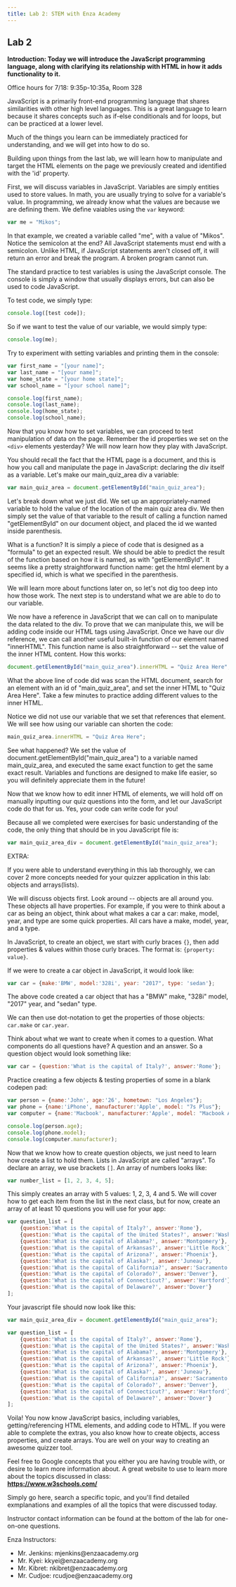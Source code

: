 ```yaml
---
title: Lab 2: STEM with Enza Academy
---
```

## Lab 2

**Introduction:
Today we will introduce the JavaScript programming language, along with clarifying its relationship with HTML in how it adds functionality to it.**

Office hours for 7/18:
9:35p-10:35a, Room 328

JavaScript is a primarily front-end programming language that shares similarities with other high level languages. This is a great language to learn because it shares concepts such as if-else conditionals and for loops, but can be practiced at a lower level.

Much of the things you learn can be immediately practiced for understanding, and we will get into how to do so.

Building upon things from the last lab, we will learn how to manipulate and target the HTML elements on the page we previously created and identified with the 'id' property.

First, we will discuss variables in JavaScript. Variables are simply entities used to store values. In math, you are usually trying to solve for a variable's value. In programming, we already know what the values are because we are defining them. We define vaiables using the `var` keyword:
```javascript
var me = "Mikos";
```

In that example, we created a variable called "me", with a value of "Mikos". Notice the semicolon at the end? All JavaScript statements must end with a semicolon. Unlike HTML, if JavaScript statements aren't closed off, it will return an error and break the program. A broken program cannot run.

The standard practice to test variables is using the JavaScript console. The console is simply a window that usually displays errors, but can also be used to code JavaScript.

To test code, we simply type: 
```javascript
console.log([test code]);
```

So if we want to test the value of our variable, we would simply type:
```javascript
console.log(me);
```

Try to experiment with setting variables and printing them in the console:
```javascript
var first_name = "[your name]";
var last_name = "[your name]";
var home_state = "[your home state]";
var school_name = "[your school name]";

console.log(first_name);
console.log(last_name);
console.log(home_state);
console.log(school_name);
```

Now that you know how to set variables, we can proceed to test manipulation of data on the page. Remember the id properties we set on the `<div>` elements yesterday? We will now learn how they play with JavaScript.

You should recall the fact that the HTML page is a document, and this is how you call and manipulate the page in JavaScript: declaring the div itself as a variable. Let's make our main_quiz_area div a variable:

```javascript
var main_quiz_area = document.getElementById("main_quiz_area");
```

Let's break down what we just did. We set up an appropriately-named variable to hold the value of the location of the main quiz area div. We then simply set the value of that variable to the result of calling a function named "getElementById" on our document object, and placed the id we wanted inside parenthesis.

What is a function? It is simply a piece of code that is designed as a "formula" to get an expected result. We should be able to predict the result of the function based on how it is named, as with "getElementById". It seems like a pretty straightforward function name: get the html element by a specified id, which is what we specified in the parenthesis.

We will learn more about functions later on, so let's not dig too deep into how those work. The next step is to understand what we are able to do to our variable.

We now have a reference in JavaScript that we can call on to manipulate the data related to the div. To prove that we can manipulate this, we will be adding code inside our HTML tags using JavaScript. Once we have our div reference, we can call another useful built-in function of our element named "innerHTML". This function name is also straightforward -- set the value of the inner HTML content. How this works:

```javascript
document.getElementById("main_quiz_area").innerHTML = "Quiz Area Here";
```

What the above line of code did was scan the HTML document, search for an element with an id of "main_quiz_area", and set the inner HTML to "Quiz Area Here". Take a few minutes to practice adding different values to the inner HTML.

Notice we did not use our variable that we set that references that element. We will see how using our variable can shorten the code:

```javascript
main_quiz_area.innerHTML = "Quiz Area Here";
```
See what happened? We set the value of document.getElementById("main_quiz_area") to a variable named main_quiz_area, and executed the same exact function to get the same exact result. Variables and functions are designed to make life easier, so you will definitely appreciate them in the future!

Now that we know how to edit inner HTML of elements, we will hold off on manually inputting our quiz questions into the form, and let our JavaScript code do that for us. Yes, your code can write code for you!

Because all we completed were exercises for basic understanding of the code, the only thing that should be in you JavaScript file is:
```javascript
var main_quiz_area_div = document.getElementById("main_quiz_area");
```


EXTRA:

If you were able to understand everything in this lab thoroughly, we can cover 2 more concepts needed for your quizzer application in this lab: objects and arrays(lists).

We will discuss objects first. Look around -- objects are all around you. These objects all have properties. For example, if you were to think about a car as being an object, think about what makes a car a car: make, model, year, and type are some quick properties. All cars have a make, model, year, and a type. 

In JavaScript, to create an object, we start with curly braces `{}`, then add properties & values within those curly braces. The format is: `{property: value}`. 

If we were to create a car object in JavaScript, it would look like:
```javascript
var car = {make:'BMW', model:'328i', year: "2017", type: 'sedan'};
```
The above code created a car object that has a "BMW" make, "328i" model, "2017" year, and "sedan" type.

We can then use dot-notation to get the properties of those objects: `car.make` or `car.year`.

Think about what we want to create when it comes to a question. What components do all questions have? A question and an answer. So a question object would look something like:
```javascript
var car = {question:'What is the capital of Italy?', answer:'Rome'};
```

Practice creating a few objects & testing properties of some in a blank codepen pad:
```javascript
var person = {name:'John', age:'26', hometown: "Los Angeles"};
var phone = {name:'iPhone', manufacturer:'Apple', model: "7s Plus"};
var computer = {name:'Macbook', manufacturer:'Apple', model: "Macbook Air"};

console.log(person.age);
console.log(phone.model);
console.log(computer.manufacturer);

```

Now that we know how to create question objects, we just need to learn how create a list to hold them.
Lists in JavaScript are called "arrays". To declare an array, we use brackets `[]`. An array of numbers looks like:
```javascript
var number_list = [1, 2, 3, 4, 5];
```
This simply creates an array with 5 values: 1, 2, 3, 4 and 5. We will cover how to get each item from the list in the next class, but for now, create an array of at least 10 questions you will use for your app:

```javascript
var question_list = [
    {question:'What is the capital of Italy?', answer:'Rome'},
    {question:'What is the capital of the United States?', answer:'Washington D.C.'},
    {question:'What is the capital of Alabama?', answer:'Montgomery'},
    {question:'What is the capital of Arkansas?', answer:'Little Rock'},
    {question:'What is the capital of Arizona?', answer:'Phoenix'},
    {question:'What is the capital of Alaska?', answer:'Juneau'},
    {question:'What is the capital of California?', answer:'Sacramento'},
    {question:'What is the capital of Colorado?', answer:'Denver'},
    {question:'What is the capital of Connecticut?', answer:'Hartford'},
    {question:'What is the capital of Delaware?', answer:'Dover'}
];
```

Your javascript file should now look like this:
```javascript
var main_quiz_area_div = document.getElementById("main_quiz_area");

var question_list = [
    {question:'What is the capital of Italy?', answer:'Rome'},
    {question:'What is the capital of the United States?', answer:'Washington D.C.'},
    {question:'What is the capital of Alabama?', answer:'Montgomery'},
    {question:'What is the capital of Arkansas?', answer:'Little Rock'},
    {question:'What is the capital of Arizona?', answer:'Phoenix'},
    {question:'What is the capital of Alaska?', answer:'Juneau'},
    {question:'What is the capital of California?', answer:'Sacramento'},
    {question:'What is the capital of Colorado?', answer:'Denver'},
    {question:'What is the capital of Connecticut?', answer:'Hartford'},
    {question:'What is the capital of Delaware?', answer:'Dover'}
];
```
 
Voila! You now know JavaScript basics, including variables, getting/referencing HTML elements, and adding code to HTML. If you were able to complete the extras, you also know how to create objects, access properties, and create arrays. You are well on your way to creating an awesome quizzer tool.

Feel free to Google concepts that you either you are having trouble with, or desire to learn more information about. A great website to use to learn more about the topics discussed in class:<br>
**https://www.w3schools.com/**

Simply go here, search a specific topic, and you'll find detailed exmplanations and examples of all the topics that were discussed today.


Instructor contact information can be found at the bottom of the lab for one-on-one questions.

Enza Instructors:
<ul>
<li>Mr. Jenkins: mjenkins@enzaacademy.org</li>
<li>Mr. Kyei: kkyei@enzaacademy.org</li>
<li>Mr. Kibret: nkibret@enzaacademy.org</li>
<li>Mr. Cudjoe: rcudjoe@enzaacademy.org</li>
</ul>
